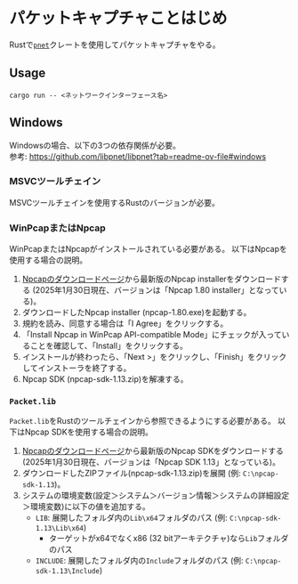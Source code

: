 # パケットキャプチャことはじめ
Rustで[`pnet`](https://crates.io/crates/pnet)クレートを使用してパケットキャプチャをやる。

## Usage
```
cargo run -- <ネットワークインターフェース名>
```

## Windows
Windowsの場合、以下の3つの依存関係が必要。  
参考: https://github.com/libpnet/libpnet?tab=readme-ov-file#windows

### MSVCツールチェイン
MSVCツールチェインを使用するRustのバージョンが必要。

### WinPcapまたはNpcap
WinPcapまたはNpcapがインストールされている必要がある。
以下はNpcapを使用する場合の説明。
1. [Npcapのダウンロードページ](https://npcap.com/#download)から最新版のNpcap installerをダウンロードする
   (2025年1月30日現在、バージョンは「Npcap 1.80 installer」となっている)。
1. ダウンロードしたNpcap installer (npcap-1.80.exe)を起動する。
1. 規約を読み、同意する場合は「I Agree」をクリックする。
1. 「Install Npcap in WinPcap API-compatible Mode」にチェックが入っていることを確認して、「Install」をクリックする。
1. インストールが終わったら、「Next >」をクリックし、「Finish」をクリックしてインストーラを終了する。
1. Npcap SDK (npcap-sdk-1.13.zip)を解凍する。

### `Packet.lib`
`Packet.lib`をRustのツールチェインから参照できるようにする必要がある。
以下はNpcap SDKを使用する場合の説明。
1. [Npcapのダウンロードページ](https://npcap.com/#download)から最新版のNpcap SDKをダウンロードする
   (2025年1月30日現在、バージョンは「Npcap SDK 1.13」となっている)。
1. ダウンロードしたZIPファイル(npcap-sdk-1.13.zip)を展開 (例: `C:\npcap-sdk-1.13`)。
1. システムの環境変数(設定＞システム＞バージョン情報＞システムの詳細設定＞環境変数)に以下の値を追加する。
   - `LIB`: 展開したフォルダ内の`Lib\x64`フォルダのパス (例: `C:\npcap-sdk-1.13\Lib\x64`)
     - ターゲットがx64でなくx86 (32 bitアーキテクチャ)なら`Lib`フォルダのパス
   - `INCLUDE`: 展開したフォルダ内の`Include`フォルダのパス (例: `C:\npcap-sdk-1.13\Include`)
